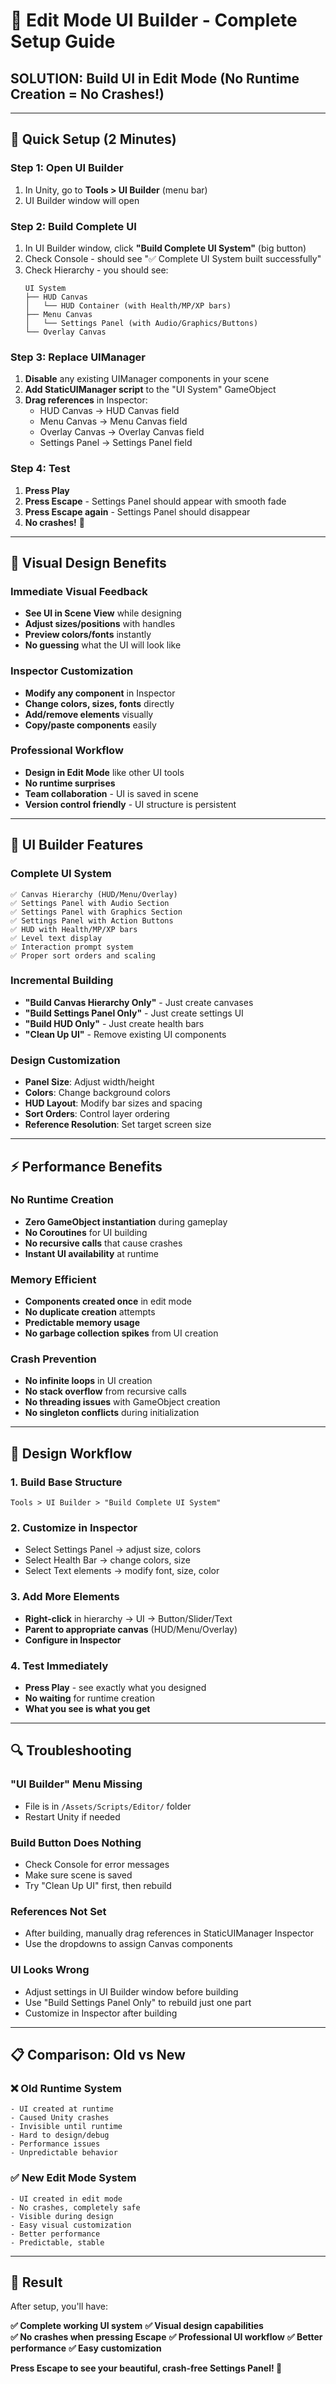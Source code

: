 # 🎨 Edit Mode UI Builder - Complete Setup Guide

## **SOLUTION**: Build UI in Edit Mode (No Runtime Creation = No Crashes!)

---

## **🚀 Quick Setup (2 Minutes)**

### **Step 1: Open UI Builder**
1. In Unity, go to **Tools > UI Builder** (menu bar)
2. UI Builder window will open

### **Step 2: Build Complete UI**
1. In UI Builder window, click **"Build Complete UI System"** (big button)
2. Check Console - should see "✅ Complete UI System built successfully"
3. Check Hierarchy - you should see:
   ```
   UI System
   ├── HUD Canvas
   │   └── HUD Container (with Health/MP/XP bars)
   ├── Menu Canvas
   │   └── Settings Panel (with Audio/Graphics/Buttons)
   └── Overlay Canvas
   ```

### **Step 3: Replace UIManager**
1. **Disable** any existing UIManager components in your scene
2. **Add StaticUIManager script** to the "UI System" GameObject
3. **Drag references** in Inspector:
   - HUD Canvas → HUD Canvas field
   - Menu Canvas → Menu Canvas field  
   - Overlay Canvas → Overlay Canvas field
   - Settings Panel → Settings Panel field

### **Step 4: Test**
1. **Press Play**
2. **Press Escape** - Settings Panel should appear with smooth fade
3. **Press Escape again** - Settings Panel should disappear
4. **No crashes!** 🎉

---

## **🎨 Visual Design Benefits**

### **Immediate Visual Feedback**
- **See UI in Scene View** while designing
- **Adjust sizes/positions** with handles
- **Preview colors/fonts** instantly
- **No guessing** what the UI will look like

### **Inspector Customization**
- **Modify any component** in Inspector
- **Change colors, sizes, fonts** directly
- **Add/remove elements** visually
- **Copy/paste components** easily

### **Professional Workflow**
- **Design in Edit Mode** like other UI tools
- **No runtime surprises** 
- **Team collaboration** - UI is saved in scene
- **Version control friendly** - UI structure is persistent

---

## **🔧 UI Builder Features**

### **Complete UI System**
```
✅ Canvas Hierarchy (HUD/Menu/Overlay)
✅ Settings Panel with Audio Section
✅ Settings Panel with Graphics Section  
✅ Settings Panel with Action Buttons
✅ HUD with Health/MP/XP bars
✅ Level text display
✅ Interaction prompt system
✅ Proper sort orders and scaling
```

### **Incremental Building**
- **"Build Canvas Hierarchy Only"** - Just create canvases
- **"Build Settings Panel Only"** - Just create settings UI
- **"Build HUD Only"** - Just create health bars
- **"Clean Up UI"** - Remove existing UI components

### **Design Customization**
- **Panel Size**: Adjust width/height
- **Colors**: Change background colors
- **HUD Layout**: Modify bar sizes and spacing
- **Sort Orders**: Control layer ordering
- **Reference Resolution**: Set target screen size

---

## **⚡ Performance Benefits**

### **No Runtime Creation**
- **Zero GameObject instantiation** during gameplay
- **No Coroutines** for UI building  
- **No recursive calls** that cause crashes
- **Instant UI availability** at runtime

### **Memory Efficient**
- **Components created once** in edit mode
- **No duplicate creation** attempts
- **Predictable memory usage**
- **No garbage collection spikes** from UI creation

### **Crash Prevention**
- **No infinite loops** in UI creation
- **No stack overflow** from recursive calls
- **No threading issues** with GameObject creation
- **No singleton conflicts** during initialization

---

## **🎯 Design Workflow**

### **1. Build Base Structure**
```
Tools > UI Builder > "Build Complete UI System"
```

### **2. Customize in Inspector**
- Select Settings Panel → adjust size, colors
- Select Health Bar → change colors, size  
- Select Text elements → modify font, size, color

### **3. Add More Elements**
- **Right-click** in hierarchy → UI → Button/Slider/Text
- **Parent to appropriate canvas** (HUD/Menu/Overlay)
- **Configure in Inspector**

### **4. Test Immediately**
- **Press Play** - see exactly what you designed
- **No waiting** for runtime creation
- **What you see is what you get**

---

## **🔍 Troubleshooting**

### **"UI Builder" Menu Missing**
- File is in `/Assets/Scripts/Editor/` folder
- Restart Unity if needed

### **Build Button Does Nothing**
- Check Console for error messages
- Make sure scene is saved
- Try "Clean Up UI" first, then rebuild

### **References Not Set**
- After building, manually drag references in StaticUIManager Inspector
- Use the dropdowns to assign Canvas components

### **UI Looks Wrong**
- Adjust settings in UI Builder window before building
- Use "Build Settings Panel Only" to rebuild just one part
- Customize in Inspector after building

---

## **📋 Comparison: Old vs New**

### **❌ Old Runtime System**
```
- UI created at runtime
- Caused Unity crashes  
- Invisible until runtime
- Hard to design/debug
- Performance issues
- Unpredictable behavior
```

### **✅ New Edit Mode System**
```
- UI created in edit mode
- No crashes, completely safe
- Visible during design
- Easy visual customization  
- Better performance
- Predictable, stable
```

---

## **🎊 Result**

After setup, you'll have:

**✅ Complete working UI system**
**✅ Visual design capabilities**  
**✅ No crashes when pressing Escape**
**✅ Professional UI workflow**
**✅ Better performance**
**✅ Easy customization**

**Press Escape to see your beautiful, crash-free Settings Panel! 🎨**